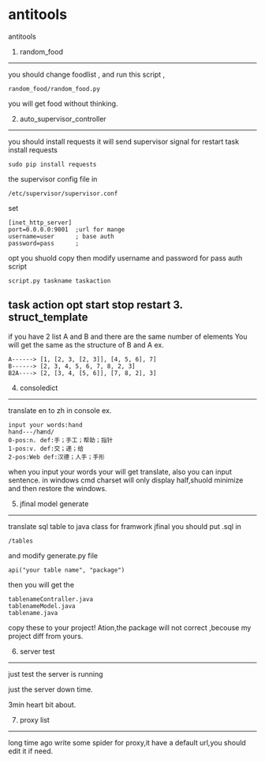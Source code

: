 # antitools

antitools

1. random_food 
------------------------------------------------------
you should change foodlist , and run this script ,

    random_food/random_food.py
you  will get food without thinking.

2. auto_supervisor_controller
------------------------------------------------------
you should install requests 
it will send supervisor signal for restart task
install requests

    sudo pip install requests

the supervisor config file in 

    /etc/supervisor/supervisor.conf

set

    [inet_http_server]
	port=0.0.0.0:9001  ;url for mange
	username=user      ; base auth
	password=pass      ;
opt you shuold copy then
modify username  and password for pass auth
script 

    script.py taskname taskaction
	
task action opt
    start
	stop
	restart
3. struct_template
-------------------------------------------------------
if you have 2 list A and B
and there are the same number of elements
You will get the same as the structure of B and A
ex.

    A------> [1, [2, 3, [2, 3]], [4, 5, 6], 7]
    B------> [2, 3, 4, 5, 6, 7, 8, 2, 3]
    B2A----> [2, [3, 4, [5, 6]], [7, 8, 2], 3]

4. consoledict
-------------------------------------------------------
translate en to zh in console 
ex.

    input your words:hand                                                                                                
    hand---/hænd/                                                                                                        
    0-pos:n. def:手；手工；帮助；指针                                                                                    
    1-pos:v. def:交；递；给                                                                                              
    2-pos:Web def:汉德；人手；手形

when you input your words your will get translate, also you can input sentence.
in windows cmd charset will only display half,shuold minimize and then restore the windows.

5. jfinal model generate
-------------------------------------------------------
translate sql table to java class for framwork jfinal
you should put .sql in 

    /tables

and modify generate.py file 

    api("your table name", "package")

then you will get the 

    tablenameContraller.java
    tablenameModel.java
    tablename.java

copy these to your project! Ation,the package will not correct ,becouse my project diff from yours.

6. server test
---------------------------------------------------------
just test the server is running

just the server down time.

3min heart bit about.

7. proxy list
---------------------------------------------------------
long time ago write some spider for proxy,it have a default url,you should edit it if need.

